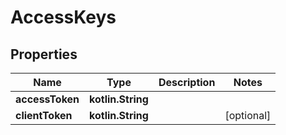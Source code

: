 
# AccessKeys

## Properties
Name | Type | Description | Notes
------------ | ------------- | ------------- | -------------
**accessToken** | **kotlin.String** |  | 
**clientToken** | **kotlin.String** |  |  [optional]



